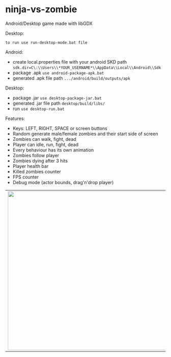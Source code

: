 # ninja-vs-zombie
Android/Desktop game made with libGDX

Desktop:

`to run use run-desktop-mode.bat file`

Android:
* create local.properties file with your android SKD path
`sdk.dir=C\:\\Users\\*YOUR_USERNAME*\\AppData\\Local\\Android\\Sdk`
* package .apk
`use android-package-apk.bat`
* generated .apk file path
`.../android/build/outputs/apk`

Desktop:
* package .jar
`use desktop-package-jar.bat`
* generated .jar file path
`desktop/build/libs/`
* run
`use desktop-run.bat`

Features:
* Keys: LEFT, RIGHT, SPACE or screen buttons
* Random generate male/female zombies and their start side of screen
* Zombies can walk, fight, dead
* Player can idle, run, fight, dead
* Every behaviour has its own animation
* Zombies follow player
* Zombies dying after 3 hits
* Player health bar
* Killed zombies counter
* FPS counter
* Debug mode (actor bounds, drag'n'drop player)

<table>
    <tr>
        <td>
            <img src="http://i.imgur.com/vTVokMw.png" width="500">
        </td>
        <td>
            <img src="http://i.imgur.com/0P37rBC.png" width="500">
        </td>
    </tr>
</table>